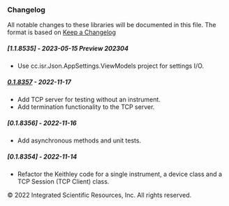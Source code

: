 ### Changelog
All notable changes to these libraries will be documented in this file.
The format is based on [Keep a Changelog](https://keepachangelog.com/en/1.0.0/)

##### [1.1.8535] - 2023-05-15 Preview 202304
* Use cc.isr.Json.AppSettings.ViewModels project for settings I/O.

##### [0.1.8357] - 2022-11-17
* Add TCP server for testing without an instrument.
* Add termination functionality to the TCP server. 

##### [0.1.8356] - 2022-11-16
* Add asynchronous methods and unit tests.

##### [0.1.8354] - 2022-11-14
* Refactor the Keithley code for a single instrument, a device class and a TCP Session (TCP Client) class.

&copy;  2022 Integrated Scientific Resources, Inc. All rights reserved.

[0.1.8357]: https://github.com/ATECoder/dn.vi.tcp
